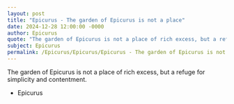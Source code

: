 ```yaml
---
layout: post
title: "Epicurus - The garden of Epicurus is not a place"
date: 2024-12-28 12:00:00 -0000
author: Epicurus
quote: "The garden of Epicurus is not a place of rich excess, but a refuge for simplicity and contentment."
subject: Epicurus
permalink: /Epicurus/Epicurus/Epicurus - The garden of Epicurus is not a place
---
```


The garden of Epicurus is not a place of rich excess, but a refuge for simplicity and contentment.

- Epicurus
